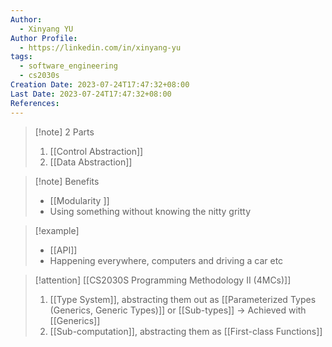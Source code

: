 ```yaml
---
Author:
  - Xinyang YU
Author Profile:
  - https://linkedin.com/in/xinyang-yu
tags:
  - software_engineering
  - cs2030s
Creation Date: 2023-07-24T17:47:32+08:00
Last Date: 2023-07-24T17:47:32+08:00
References:
---
```

>[!note] 2 Parts
>1. [[Control Abstraction]]
>2. [[Data Abstraction]]

>[!note] Benefits
>- [[Modularity ]]
>- Using something without knowing the nitty gritty


>[!example]
>- [[API]]
>- Happening everywhere, computers and driving a car etc

>[!attention] [[CS2030S Programming Methodology II (4MCs)]]
>1. [[Type System]], abstracting them out as [[Parameterized Types (Generics, Generic Types)]] or [[Sub-types]] -> Achieved with [[Generics]]
>2. [[Sub-computation]], abstracting them as [[First-class Functions]]